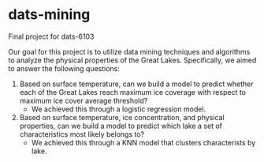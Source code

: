 # dats-mining
Final project for dats-6103

Our goal for this project is to utilize data mining techniques and algorithms to analyze the physical properties of the Great Lakes. Specifically, we aimed to answer the following questions: 

1. Based on surface temperature, can we build a model to predict whether each of the Great Lakes reach maximum ice coverage with respect to maximum ice cover average threshold?
    - We achieved this through a logistic regression model. 
2. Based on surface temperature, ice concentration, and physical properties, can we build a model to predict which lake a set of characteristics most likely belongs to?   
    - We achieved this through a KNN model that clusters characterists by lake.  


